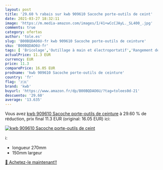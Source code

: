 ```yaml
---
layout: post
title: '29.60 % rabais sur kwb 909610 Sacoche porte-outils de ceint'
date: 2021-03-27 18:32:11
image: 'https://m.media-amazon.com/images/I/41+wCcCJAyL._SL400_.jpg'
comments: true
category: ofertas
author: 'tole.es'
slug: 'B00BQDAO6U-fr kwb 909610 Sacoche porte-outils de ceinture'
sku: 'B00BQDAO6U-fr'
tags: [ 'Bricolage','Outillage à main et électroportatif','Rangement des outils','Sacs porte-outils','Vêtements','Vêtements techniques et spéciaux','kwb', ]
actualPrice: 11.3 EUR
currency: EUR
price: 11.3
comparePrice: 16.05 EUR
prodname: 'kwb 909610 Sacoche porte-outils de ceinture'
country: 'fr'
flag: '🇫🇷'
brand: 'kwb'
buyurl: 'https://www.amazon.fr/dp/B00BQDAO6U/?tag=tolees0d-21'
descuento: '29.60'
average: '13.635'
---
```


Vous avez [kwb 909610 Sacoche porte-outils de ceinture](https://www.amazon.fr/dp/B00BQDAO6U/?tag=tolees0d-21)  à  29.60 % de réduction, prix final  11.3 EUR (original: 16.05 EUR) ici:

[![kwb 909610 Sacoche porte-outils de ceint](https://m.media-amazon.com/images/I/41+wCcCJAyL._SL400_.jpg)](https://www.amazon.fr/dp/B00BQDAO6U/?tag=tolees0d-21)

ℹ️:

- longueur 270mm
- 150mm largeur

[🛒 Achetez-le maintenant!!](https://www.amazon.fr/dp/B00BQDAO6U/?tag=tolees0d-21)
